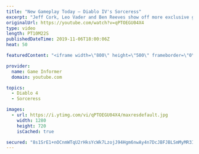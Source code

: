 ```yaml
---
title: "New Gameplay Today – Diablo IV's Sorceress"
excerpt: "Jeff Cork, Leo Vader and Ben Reeves show off more exclusive gameplay of Diablo IV, which can be viewed without commentary at ..."
originalUrl: https://youtube.com/watch?v=qPTOEGU04X4
type: video
length: PT10M22S
publishedDateTime: 2019-11-06T18:00:06Z
heat: 50

featuredContent: "<iframe width=\"800\" height=\"500\" frameborder=\"0\" src=\"https://www.youtube.com/embed/qPTOEGU04X4\" allow=\"accelerometer; autoplay; encrypted-media; gyroscope; picture-in-picture\" allowfullscreen></iframe>"

provider:
  name: Game Informer
  domain: youtube.com

topics:
  - Diablo 4
  - Sorceress

images:
  - url: https://i.ytimg.com/vi/qPTOEGU04X4/maxresdefault.jpg
    width: 1280
    height: 720
    isCached: true

secured: "8s1SrE1+nOCnmWTqU2rHksYcWk7LzojJ94Hgm6nwAy4n7DcJBFJBLSmMyMR3IYze/0EI1LwgNOyXf7gHeEb119E2HJEPVRuD/PHDD+oA+WohBgFLa2PG9gTYvVcP1N4g6qlunIWhwDgHNRjDndKyjdU1Z6VzdMaPgEJR0BE9Cvyigqea0dSqmnlNauBFdIlYWzdI+V4+p+Nmj5HS4+VbwHJ22gkD2hHbnW7faLfVa46j9goDkpfi1IzRTbnaUJwHaMBUMDZjm/yScUkVOgUEaeIw/aMOMa3wvuYYVuKOHKcGJbmITgCKM9kg149MwJ5oj0UtO3MOYAYckIYI8TK9Yi7ugI82xSMp4rCjZbaTYzw4Tg5yrpkKN4AH0jX96DsXFDRNatPHciecqOd6Vc9WpR5zmOLNiY1/XnyeMC7AyJo/D+4L4c/v2+1ZVhwF53fT;H5JMsSNyLFr7jL5abcBiyg=="
---
```


